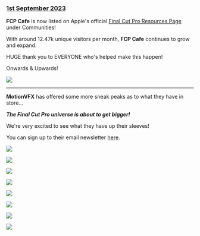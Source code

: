 ### [1st September 2023](/news/20230901)

**FCP Cafe** is now listed on Apple's official [Final Cut Pro Resources Page](https://www.apple.com/final-cut-pro/resources/) under Communities!

With around 12.47k unique visitors per month, **FCP Cafe** continues to grow and expand.

HUGE thank you to EVERYONE who's helped make this happen!

Onwards & Upwards!

![](/static/fcp-cafe-apple-resources.png)

---

**MotionVFX** has offered some more sneak peaks as to what they have in store...

_**The Final Cut Pro universe is about to get bigger!**_

We're very excited to see what they have up their sleeves!

You can sign up to their email newsletter [here](https://www.motionvfx.com/go-beyond-possible).

![](/static/motionvfx-ai.jpeg)

![](/static/motionvfx-ai-7.jpeg)

![](/static/motionvfx-ai-1.jpeg)

![](/static/motionvfx-ai-2.jpeg)

![](/static/motionvfx-ai-3.jpeg)

![](/static/motionvfx-ai-4.jpeg)

![](/static/motionvfx-ai-5.jpeg)

![](/static/motionvfx-ai-6.jpeg)